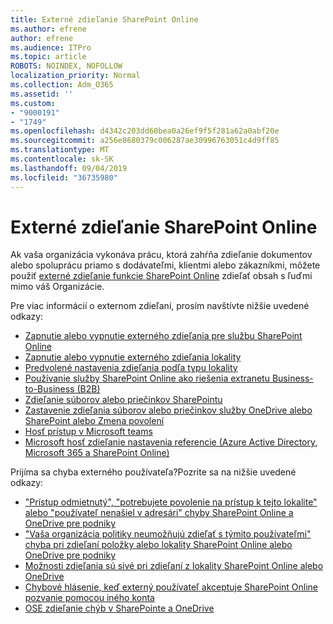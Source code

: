 ```yaml
---
title: Externé zdieľanie SharePoint Online
ms.author: efrene
author: efrene
ms.audience: ITPro
ms.topic: article
ROBOTS: NOINDEX, NOFOLLOW
localization_priority: Normal
ms.collection: Adm_O365
ms.assetid: ''
ms.custom:
- "9000191"
- "1749"
ms.openlocfilehash: d4342c203dd60bea0a26ef9f5f281a62a0abf20e
ms.sourcegitcommit: a256e8680379c006287ae30996763051c4d9ff85
ms.translationtype: MT
ms.contentlocale: sk-SK
ms.lasthandoff: 09/04/2019
ms.locfileid: "36735980"
---
```

# <a name="external-sharing-in-sharepoint-online"></a>Externé zdieľanie SharePoint Online

Ak vaša organizácia vykonáva prácu, ktorá zahŕňa zdieľanie dokumentov alebo spoluprácu priamo s dodávateľmi, klientmi alebo zákazníkmi, môžete použiť [externé zdieľanie funkcie SharePoint Online](https://docs.microsoft.com/sharepoint/external-sharing-overview) zdieľať obsah s ľuďmi mimo váš Organizácie.

Pre viac informácií o externom zdieľaní, prosím navštívte nižšie uvedené odkazy:

- [Zapnutie alebo vypnutie externého zdieľania pre službu SharePoint Online](https://docs.microsoft.com/sharepoint/turn-external-sharing-on-or-off)
- [Zapnutie alebo vypnutie externého zdieľania lokality](https://docs.microsoft.com/sharepoint/change-external-sharing-site)
- [Predvolené nastavenia zdieľania podľa typu lokality](https://docs.microsoft.com/Office365/Enterprise/microsoft-365-guest-settings#sharepoint-site-level)
- [Používanie služby SharePoint Online ako riešenia extranetu Business-to-Business (B2B)](https://docs.microsoft.com/sharepoint/create-b2b-extranet)
- [Zdieľanie súborov alebo priečinkov SharePointu](https://support.office.com/article/share-sharepoint-files-or-folders-1fe37332-0f9a-4719-970e-d2578da4941c)
- [Zastavenie zdieľania súborov alebo priečinkov služby OneDrive alebo SharePoint alebo Zmena povolení](https://support.office.com/article/stop-sharing-onedrive-or-sharepoint-files-or-folders-or-change-permissions-0a36470f-d7fe-40a0-bd74-0ac6c1e13323)
- [Hosť prístup v Microsoft teams](https://docs.microsoft.com/MicrosoftTeams/guest-access)
- [Microsoft hosť zdieľanie nastavenia referencie (Azure Active Directory, Microsoft 365 a SharePoint Online)](https://docs.microsoft.com/Office365/Enterprise/microsoft-365-guest-settings)

Prijíma sa chyba externého používateľa?Pozrite sa na nižšie uvedené odkazy:

- ["Prístup odmietnutý", "potrebujete povolenie na prístup k tejto lokalite" alebo "používateľ nenašiel v adresári" chyby SharePoint Online a OneDrive pre podniky](https://docs.microsoft.com/sharepoint/support/administration/access-denied-or-need-permission-error-sharepoint-online-or-onedrive-for-business)
- ["Vaša organizácia politiky neumožňujú zdieľať s týmito používateľmi" chyba pri zdieľaní položky alebo lokality SharePoint Online alebo OneDrive pre podniky](https://docs.microsoft.com/sharepoint/support/administration/organization-policies-do-not-allow-you-to-share-with-users-error)
- [Možnosti zdieľania sú sivé pri zdieľaní z lokality SharePoint Online alebo OneDrive](https://docs.microsoft.com/sharepoint/support/administration/sharing-options-grayed-out-when-sharing-from-sharepoint-online-or-onedrive)
- [Chybové hlásenie, keď externý používateľ akceptuje SharePoint Online pozvanie pomocou iného konta](https://docs.microsoft.com/sharepoint/support/sharing-and-permissions/error-when-external-user-accepts-an-invitation-by-using-another-account)
- [OSE zdieľanie chýb v SharePointe a OneDrive](https://docs.microsoft.com/sharepoint/sharepoint-onedrive-error-message)


